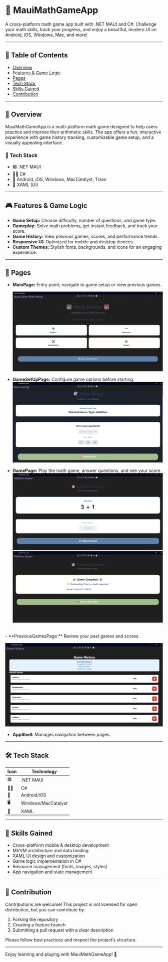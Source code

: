 # 📲 MauiMathGameApp

A cross-platform math game app built with .NET MAUI and C#. Challenge your math
skills, track your progress, and enjoy a beautiful, modern UI on Android, iOS,
Windows, Mac, and more!

---

## 📑 Table of Contents

- [Overview](#overview)
- [Features & Game Logic](#features--game-logic)
- [Pages](#pages)
- [Tech Stack](#tech-stack)
- [Skills Gained](#skills-gained)
- [Contribution](#contribution)

---

## 📝 Overview

MauiMathGameApp is a multi-platform math game designed to help users practice
and improve their arithmetic skills. The app offers a fun, interactive
experience with game history tracking, customizable game setup, and a visually
appealing interface.

### 🚀 Tech Stack

- 🟦 .NET MAUI
- 🧑‍💻 C#
- 📱 Android, iOS, Windows, MacCatalyst, Tizen
- 🎨 XAML (UI)
<!-- - 🗂️ MVVM Architecture -->

---

## 🎮 Features & Game Logic

- **Game Setup:** Choose difficulty, number of questions, and game type.
- **Gameplay:** Solve math problems, get instant feedback, and track your score.
- **Game History:** View previous games, scores, and performance trends.
- **Responsive UI:** Optimized for mobile and desktop devices.
- **Custom Themes:** Stylish fonts, backgrounds, and icons for an engaging
  experience.

---

## 📄 Pages

- **MainPage:** Entry point; navigate to game setup or view previous games. <br>

  ![Main Game Page](image.png) <br>

- **GameSetUpPage:** Configure game options before starting. <br>
  ![Game Setup page](image-2.png) <br>

- **GamePage:** Play the math game, answer questions, and see your score. <br>
  ![Game Page](image-3.png) <br> ![Game Page Results](image-4.png)

<br>
- **PreviousGamesPage:** Review your past games and scores.
 <br>

![Game History](image-1.png) <br>

- **AppShell:** Manages navigation between pages.

---

## 🛠️ Tech Stack

| Icon | Technology          |
| ---- | ------------------- |
| 🟦   | .NET MAUI           |
| 🧑‍💻   | C#                  |
| 📱   | Android/iOS         |
| 🖥️   | Windows/MacCatalyst |
| 🎨   | XAML                |

---

## 🌱 Skills Gained

- Cross-platform mobile & desktop development
- MVVM architecture and data binding
- XAML UI design and customization
- Game logic implementation in C#
- Resource management (fonts, images, styles)
- App navigation and state management

---

## 🤝 Contribution

Contributions are welcome! This project is not licensed for open distribution,
but you can contribute by:

1. Forking the repository
2. Creating a feature branch
3. Submitting a pull request with a clear description

Please follow best practices and respect the project’s structure.

---

Enjoy learning and playing with MauiMathGameApp! 🚀
